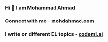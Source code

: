 ### Hi 👋 I am Mohammad Ahmad
### Connect with me - [mohdahmad.com](http://mohdahmad.com/)
### I write on different DL topics - [codeml.ai](https://codeml.ai/)
<!--
**ahmadkhan242/ahmadkhan242** is a ✨ _special_ ✨ repository because its `README.md` (this file) appears on your GitHub profile.

Here are some ideas to get you started:

- 🔭 I’m currently working on ...
- 🌱 I’m currently learning ...
- 👯 I’m looking to collaborate on ...
- 🤔 I’m looking for help with ...
- 💬 Ask me about ...
- 📫 How to reach me: ...
- 😄 Pronouns: ...
- ⚡ Fun fact: ...
-->
